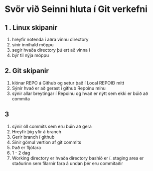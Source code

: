 # Svör við Seinni hluta í Git verkefni 

## 1 . Linux skipanir

1. hreyfir notenda í aðra vinnu directory 
1. sínir innihald möppu
3. segir hvaða directory þú ert að vinna í
4. býr til nýja möppu


## 2. Git skipanir
1. klónar REPO á Github og setur það í Local REPOIÐ mitt
2. Sýnir hvað er að gerast í github Repoinu mínu
3. sýnir allar breytingar í Repoinu og hvað er nýtt sem ekki er búið að commita

## 3
1. sýnir öll commits sem eru búin að gera
2. Hreyfir þig yfir á branch
3. Gerir branch í github
4. Sínir gömul vertion af git commits
5. Það er fljótara
6. 1 - 2 dag
7. Working directory er hvaða directory bashið er í. staging area er staðurinn sem filarnir fara á undan þér eru commitaðir  